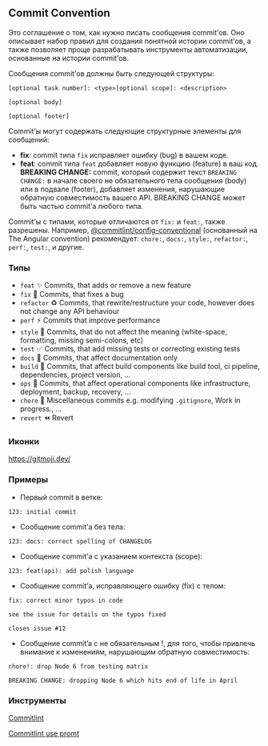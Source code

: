 ## Commit Convention
Это соглашение о том, как нужно писать сообщения commit’ов. Оно описывает набор правил для создания понятной истории commit’ов, 
а также позволяет проще разрабатывать инструменты автоматизации, основанные на истории commit’ов.

Сообщения commit’ов должны быть следующей структуры:
```
[optional task number]: <type>[optional scope]: <description>

[optional body]

[optional footer]
```

Commit’ы могут содержать следующие структурные элементы для сообщений:

- **fix**: commit типа `fix` исправляет ошибку (bug) в вашем коде.
- **feat**: commit типа `feat` добавляет новую функцию (feature) в ваш код.
**BREAKING CHANGE:** commit, который содержит текст `BREAKING CHANGE:` в начале своего не обязательного тела сообщения (body) или в подвале (footer), добавляет изменения, нарушающие обратную совместимость вашего API.
BREAKING CHANGE может быть частью commit’а любого типа.

Commit’ы с типами, которые отличаются от `fix:` и `feat:`, также разрешены.
Например, [@commitlint/config-conventional](https://github.com/conventional-changelog/commitlint/tree/master/%40commitlint/config-conventional) (основанный на The Angular convention) рекомендует: `chore:`, `docs:`, `style:`, `refactor:`, `perf:`, `test:`, и другие.

### Типы
* `feat` :sparkles: Commits, that adds or remove a new feature
* `fix` :bug: Commits, that fixes a bug
* `refactor` :recycle: Commits, that rewrite/restructure your code, however does not change any API behaviour
* `perf` :zap: Commits that improve performance
* `style` :lipstick: Commits, that do not affect the meaning (white-space, formatting, missing semi-colons, etc)
* `test` :white_check_mark: Commits, that add missing tests or correcting existing tests
* `docs` :memo: Commits, that affect documentation only
* `build` :construction_worker: Commits, that affect build components like build tool, ci pipeline, dependencies, project version, ...
* `ops` :hammer: Commits, that affect operational components like infrastructure, deployment, backup, recovery, ...
* `chore` :construction: Miscellaneous commits e.g. modifying `.gitignore`, Work in progress., ...
* `revert` :rewind: Revert

### Иконки
https://gitmoji.dev/

### Примеры
- Первый commit в ветке:
```  
123: initial commit
```
  
- Сообщение commit’а без тела:
```  
123: docs: correct spelling of CHANGELOG
```

- Сообщение commit’а с указанием контекста (scope):

```
123: feat(api): add polish language
```

- Сообщение commit’а, исправляющего ошибку (fix) с телом:
  
```
fix: correct minor typos in code

see the issue for details on the typos fixed

closes issue #12
```

- Сообщение commit’a с не обязательным !, для того, чтобы привлечь внимание к изменениям, нарушающим обратную совместимость:
  
```
chore!: drop Node 6 from testing matrix

BREAKING CHANGE: dropping Node 6 which hits end of life in April
```

### Инструменты
[Commitlint](https://commitlint.js.org/reference/cli)

[Commitlint use promt](https://commitlint.js.org/guides/use-prompt)

